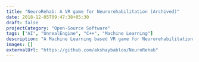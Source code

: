 ```yaml
---
title: "NeuroRehab: A VR game for Neurorehabilitation (Archived)"
date: 2018-12-05T09:47:38+05:30
draft: false
projectCategory: "Open-Source Software"
tags: ["AI", "UnrealEngine", "C++", "Machine Learning"]
description: "A Machine Learning based VR game for Neurorehabilitation."
images: []
externalUrl: "https://github.com/akshaybabloo/NeuroRehab"
---
```

